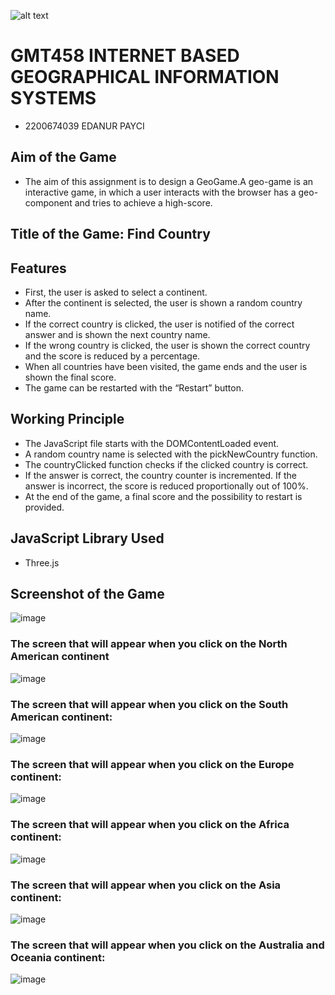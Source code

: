 ![alt text](https://www.freelogovectors.net/wp-content/uploads/2020/07/hacettepe-universitesi-logo-768x178.png)
# GMT458 INTERNET BASED GEOGRAPHICAL INFORMATION SYSTEMS

* 2200674039 EDANUR PAYCI

## Aim of the Game

* The aim of this assignment is to design a GeoGame.A geo-game is an interactive game, in 
which a user interacts with the browser has a geo-component and tries to achieve a 
high-score.

## Title of the Game: Find Country

## Features
  - First, the user is asked to select a continent. <br>
  - After the continent is selected, the user is shown a random country name. <br>
  - If the correct country is clicked, the user is notified of the correct answer and is shown the next country name. <br>
  - If the wrong country is clicked, the user is shown the correct country and the score is reduced by a percentage. <br>
  - When all countries have been visited, the game ends and the user is shown the final score. <br>
  - The game can be restarted with the “Restart” button. <br>

## Working Principle
  - The JavaScript file starts with the DOMContentLoaded event. <br>
  - A random country name is selected with the pickNewCountry function. <br>
  - The countryClicked function checks if the clicked country is correct. <br>
  - If the answer is correct, the country counter is incremented. If the answer is incorrect, the score is reduced proportionally out of 100%. <br>
  - At the end of the game, a final score and the possibility to restart is provided. <br>

## JavaScript Library Used
  - Three.js

## Screenshot of the Game
![image](https://github.com/user-attachments/assets/1e59354f-a499-4952-8d8c-fe3fefdc30fc)

### The screen that will appear when you click on the North American continent
![image](https://github.com/user-attachments/assets/ecf81dfa-75f6-49c7-88b9-2ff558091d17)

### The screen that will appear when you click on the South American continent:
![image](https://github.com/user-attachments/assets/6fe30b1d-d415-40c7-9487-28ccb8583b72)

### The screen that will appear when you click on the Europe continent:
![image](https://github.com/user-attachments/assets/7756ddf2-abc0-4254-ac49-33784f00098e)

### The screen that will appear when you click on the Africa continent:
![image](https://github.com/user-attachments/assets/315620ea-820b-4c45-b881-5806367dfaf0)

### The screen that will appear when you click on the Asia continent:
![image](https://github.com/user-attachments/assets/557c5376-0399-4899-bfb4-d6cc5964610d)

### The screen that will appear when you click on the Australia and Oceania continent:
![image](https://github.com/user-attachments/assets/fa261afc-3b00-417a-a7df-01bd5900d687)







